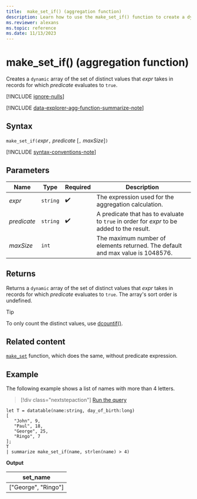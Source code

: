 ```yaml
---
title:  make_set_if() (aggregation function)
description: Learn how to use the make_set_if() function to create a dynamic JSON object of a set of distinct values that an expression takes where the predicate evaluates to true.
ms.reviewer: alexans
ms.topic: reference
ms.date: 11/13/2023
---
```

# make_set_if() (aggregation function)

Creates a `dynamic` array of the set of distinct values that *expr* takes in records for which *predicate* evaluates to `true`.

[!INCLUDE [ignore-nulls](../includes/ignore-nulls.md)]

[!INCLUDE [data-explorer-agg-function-summarize-note](../includes/agg-function-summarize-note.md)]

## Syntax

`make_set_if(`*expr*`,` *predicate* [`,` *maxSize*]`)`

[!INCLUDE [syntax-conventions-note](../includes/syntax-conventions-note.md)]

## Parameters

| Name | Type | Required | Description |
|--|--|--|--|
| *expr* | `string` |  :heavy_check_mark: | The expression used for the aggregation calculation. |
| *predicate* | `string` |  :heavy_check_mark: | A predicate that has to evaluate to `true` in order for *expr* to be added to the result. |
| *maxSize* | `int` |  | The maximum number of elements returned. The default and max value is 1048576. |

## Returns

Returns a `dynamic` array of the set of distinct values that *expr* takes in records for which *predicate* evaluates to `true`. The array's sort order is undefined.

> [!TIP]
> To only count the distinct values, use [dcountif()](dcountif-aggregation-function.md).

## Related content

[`make_set`](make-set-aggregation-function.md) function, which does the same, without predicate expression.

## Example

The following example shows a list of names with more than 4 letters.

> [!div class="nextstepaction"]
> <a href="https://dataexplorer.azure.com/clusters/help/databases/Samples?query=H4sIAAAAAAAAAyXNPQvCMBSF4T2/4tDJQBZFUSt1FZxEuomEFG/bYD4gSQfFH++l5U7PO9zjqKBFg5cpfJ2jVTCe6lySDYPi/NGx151NZaxdDIMUDwGgusYxVApHNetmJsdaHxZeKKaBOGx2S7jzs8jei+dJtOKHPHlvkv0SvHmTzlS07edpBd52FGZInLGVf+88QMOkAAAA" target="_blank">Run the query</a>

```kusto
let T = datatable(name:string, day_of_birth:long)
[
   "John", 9,
   "Paul", 18,
   "George", 25,
   "Ringo", 7
];
T
| summarize make_set_if(name, strlen(name) > 4)
```

**Output**

|set_name|
|----|
|["George", "Ringo"]|

